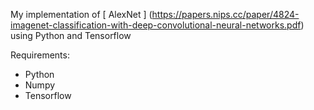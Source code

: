 My implementation of [ AlexNet ] (https://papers.nips.cc/paper/4824-imagenet-classification-with-deep-convolutional-neural-networks.pdf) using Python and Tensorflow

Requirements:
* Python
* Numpy
* Tensorflow


